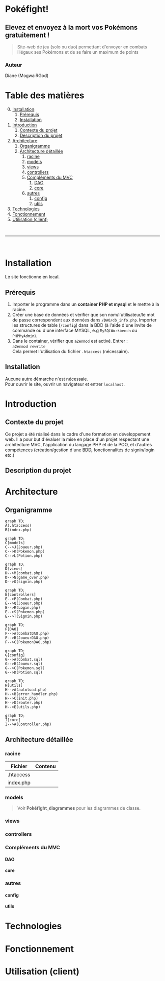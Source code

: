 Pokéfight!
===

Elevez et envoyez à la mort vos Pokémons gratuitement !
---
> Site-web de jeu (solo ou duo) permettant d'envoyer en combats illégaux ses Pokémons et de se faire un maximum de points

### Auteur
Diane (MogwaiRGod)

# Table des matières
0. [Installation](#installation)
    1. [Prérequis](#prérequis)
    2. [Installation](#installation)
1. [Introduction](#introduction)
    1. [Contexte du projet](#contexte)
    2. [Description du projet](#description)
2. [Architecture](#architecture)
    1. [Organigramme](#organigramme)
    2. [Architecture détaillée](#architecture)
        1. [racine](#racine)
        2. [models](#models)
        3. [views](#views)
        4. [controllers](#controllers)
        5. [Compléments du MVC](#compléments)
            1. [DAO](#DAO)
            2. [core](#core)
        6. [autres](#autres)
            1. [config](#config)
            2. [utils](#utils)
3. [Technologies](#technologies)
4. [Fonctionnement](#fonctionnement)
5. [Utilisation (client)](#utilisation)

<br><hr><br>

# Installation
Le site fonctionne en local.

## Prérequis
1. Importer le programme dans un **container PHP et mysql** et le mettre à la racine.
2. Créer une base de données et vérifier que son nom/l'utilisateur/le mot de passe correspondent aux données dans ``/DAO/db_info.php``. Importer les structures de table (``/config``) dans la BDD (à l'aide d'une invite de commande ou d'une interface MYSQL, e.g ``MySQLWorkbench`` ou ``PHPMyAdmin``).
3. Dans le container, vérifier que ``a2enmod`` est activé. Entrer : <br>
``a2enmod rewrite``<br>
Cela permet l'utilisation du fichier ``.htaccess`` (nécessaire).

## Installation
Aucune autre démarche n'est nécessaie.<br>
Pour ouvrir le site, ouvrir un navigateur et entrer ``localhost``.


# Introduction
## Contexte du projet
Ce projet a été réalisé dans le cadre d'une formation en développement web. Il a pour but d'évaluer la mise en place d'un projet respectant une architecture MVC, l'application du langage PHP et de la POO, et d'autres compétences (création/gestion d'une BDD, fonctionnalités de signin/login etc.)

## Description du projet


# Architecture

## Organigramme
```mermaid
graph TD;
A(.htaccess)
B(index.php)
```
```mermaid
graph TD;
C[models]
C-->J(Joueur.php) 
C-->K(Pokemon.php) 
C-->L(Potion.php)
```	
```mermaid
graph TD;
D[views]
D-->M(combat.php)
D-->N(game_over.php)
D-->O(signin.php)
```	
```mermaid
graph TD;
E[controllers]
E-->P(Combat.php)
E-->Q(Joueur.php)
E-->R(Login.php)
E-->S(Pokemon.php)
E-->T(Signin.php)
```	
```mermaid
graph TD;
F[DAO]
F-->A(CombatDAO.php)
F-->B(JoueurDAO.php)
F-->C(PokemonDAO.php)
```	
```mermaid
graph TD;
G[config]
G-->A(Combat.sql)
G-->B(Joueur.sql)
G-->C(Pokemon.sql)
G-->D(Potion.sql)
```	
```mermaid
graph TD;
H[utils]
H-->A(autoload.php)
H-->B(error_handler.php)
H-->C(init.php)
H-->D(router.php)
H-->E(utils.php)
```	
```mermaid
graph TD;
I[core]
I-->A(Controller.php)
```	

## Architecture détaillée

### racine
| Fichier | Contenu |
|:--:|:--|
| .htaccess ||
| index.php ||


### models
> Voir **Pokéfight_diagrammes** pour les diagrammes de classe.<br>

### views

### controllers

### Compléments du MVC
#### DAO
#### core

### autres
#### config
#### utils

# Technologies

# Fonctionnement

# Utilisation (client)
